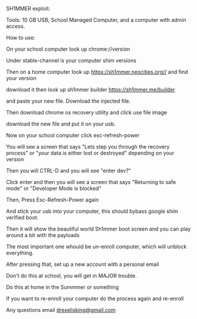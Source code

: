 SH1MMER exploit:


Tools: 10 GB USB, School Managed Computer, and a computer with admin access.


How to use: 


On your school computer look up chrome://version


Under stable-channel is your computer shim versions


Then on a home computer look up https://sh1mmer.neocities.org// and find your version


download it then look up sh1mmer builder https://sh1mmer.me/builder


and paste your new file. Download the injected file.


Then download chrome os recovery utility and click use file image 


download the new file and put it on your usb.


Now on your school computer click esc-refresh-power


You will see a screen that says "Lets step you through the recovery process" or "your data is either lost or destroyed" depending on your version


Then you will CTRL-D and you will see "enter dev?" 


Click enter and then you will see a screen that says "Returning to safe mode" or "Developer Mode is blocked"


Then, Press Esc-Refresh-Power again


And stick your usb into your computer, this should bybass google shim verified boot.


Then it will show the beautiful world Sh1mmer boot screen and you can play around a bit with the payloads


The most important one whould be un-enroll computer, which will unblock everything.


After pressing that, set up a new account with a personal email


Don't do this at school, you will get in MAJOR trouble.


Do this at home in the Summmer or something


If you want to re-enroll your computer do the process again and re-enroll


Any questions email drexelisking@gmail.com

